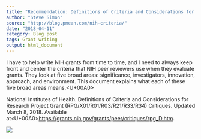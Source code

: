 ```yaml
---
title: "Recommendation: Definitions of Criteria and Considerations for Research Project Grant Critiques"
author: "Steve Simon"
source: "http://blog.pmean.com/nih-criteria/"
date: "2018-04-11"
category: Blog post
tags: Grant writing
output: html_document
---
```


I have to help write NIH grants from time to time, and I need to always
keep front and center the criteria that NIH peer reviewers use when they
evaluate grants. They look at five broad areas: significance,
investigators, innovation, approach, and environment. This document
explains what each of these five broad areas means.<U+00A0>

<!---More--->

National Institutes of Health. Definitions of Criteria and
Considerations for Research Project Grant (RPG/X01/R01/R03/R21/R33/R34)
Critiques. Updated March 8, 2018. Available
at<U+00A0><https://grants.nih.gov/grants/peer/critiques/rpg_D.htm>.

![](http://www.pmean.com/images/images/18/nih-criteria01.png)




